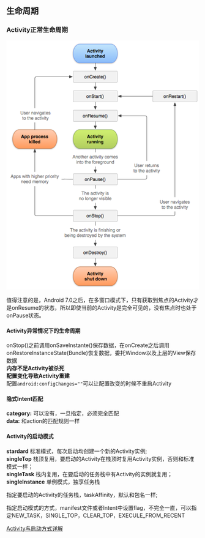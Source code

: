 ## 生命周期

### Activity正常生命周期

![Activity生命周期](../../assets/activity_lifecycle.png)

值得注意的是，Android 7.0之后，在多窗口模式下，只有获取到焦点的Activity才是onResume的状态，所以即使当前的Activity是完全可见的，没有焦点时也处于onPause状态。

#### Activity异常情况下的生命周期

onStop()之前调用onSaveInstante()保存数据，在onCreate之后调用onRestoreInstanceState(Bundle)恢复数据，委托Window以及上层的View保存数据</br>
**内存不足Activity被杀死**</br>
**配置变化导致Activity重建**</br>
配置```android:configChanges=""```可以让配置改变的时候不重启Activity

#### 隐式Intent匹配

**category:** 可以没有，一旦指定，必须完全匹配</br>
**data:** 和action的匹配规则一样

#### Activity的启动模式
**stardard** 标准模式，每次启动均创建一个新的Activity实例;</br>
**singleTop** 栈顶复用，要启动的Activity在栈顶时复用Activity实例，否则和标准模式一样；</br>
**singleTask** 栈内复用，在要启动的任务栈中有Activity的实例就复用；</br>
**singleInstance** 单例模式，独享任务栈</br>

 指定要启动的Activity的任务栈，taskAffinity，默认和包名一样;

 指定启动模式的方式，manifest文件或者Intent中设置flag，不完全一直，可以指定NEW_TASK，SINGLE_TOP，CLEAR_TOP，EXECULE_FROM_RECENT

 [Activity与启动方式详解](http://blog.csdn.net/singwhatiwanna/article/details/9294285)
